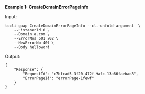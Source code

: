 **Example 1: CreateDomainErrorPageInfo**



Input: 

```
tccli gaap CreateDomainErrorPageInfo --cli-unfold-argument  \
    --ListenerId 0 \
    --Domain a.com \
    --ErrorNos 501 502 \
    --NewErrorNo 400 \
    --Body helloword
```

Output: 
```
{
    "Response": {
        "RequestId": "c7bfcad5-3f20-472f-9afc-13a66faebad8",
        "ErrorPageId": "errorPage-1fewf"
    }
}
```

